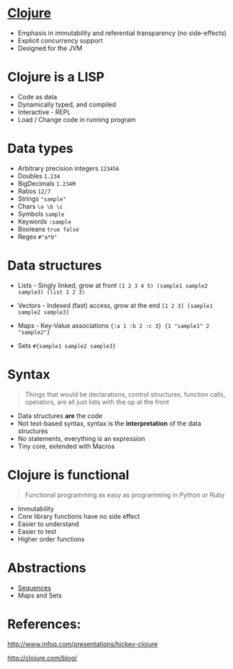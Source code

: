 [Clojure][1]
===============

- Emphasis in immutability and referential transparency (no side-effects)
- Explicit concurrency support
- Designed for the JVM

Clojure is a LISP
=================

- Code as data
- Dynamically typed, and compiled
- Interactive - REPL
- Load / Change code in running program

Data types
=================
- Arbitrary precision integers `123456`
- Doubles `1.234`
- BigDecimals `1.234M`
- Ratios `12/7`
- Strings `"sample"`
- Chars `\a \b \c`
- Symbols `sample`
- Keywords `:sample`
- Booleans `true false`
- Regex `#"a*b"`

Data structures
=================
- Lists - Singly linked, grow at front 
 `(1 2 3 4 5) (sample1 sample2 sample3) (list 1 2 3)`

- Vectors - Indexed (fast) access, grow at the end 
 `[1 2 3] [sample1 sample2 sample3]`

- Maps - Key-Value associations 
 `{:a 1 :b 2 :c 3} {1 "sample1" 2 "sample2"}`

- Sets 
 `#{sample1 sample2 sample3}`

Syntax
=================
> Things that would be declarations, control structures, function calls,
> operators, are all just lists with the op at the front

- Data structures **are** the code
- Not text-based syntax, syntax is the **interpretation** of the data structures
- No statements, everything is an expression
- Tiny core, extended with Macros

Clojure is functional
=================
> Functional programming as easy as programming in Python or Ruby

- Immutability
- Core library functions have no side effect
- Easier to understand
- Easier to test
- Higher order functions

Abstractions
=================
- [Sequences][2]
- Maps and Sets

References:
=================
http://www.infoq.com/presentations/hickey-clojure

http://clojure.com/blog/

  [1]: http://clojure.org/functional_programming
  [2]: http://clojure.org/sequences  
